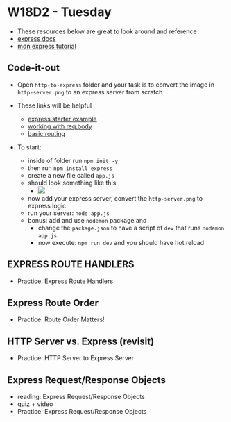# W18D2 - Tuesday
- These resources below are great to look around and reference 
- [express docs](https://expressjs.com/en/4x/api.html)
- [mdn express tutorial](https://developer.mozilla.org/en-US/docs/Learn/Server-side/Express_Nodejs)

## Code-it-out
- Open `http-to-express` folder and your task is to convert the image in `http-server.png` to an express server from scratch

- These links will be helpful
  - [express starter example](https://expressjs.com/en/starter/hello-world.html)
  - [working with req.body](https://expressjs.com/en/4x/api.html#req.body)
  - [basic routing](https://expressjs.com/en/starter/basic-routing.html)

- To start:
  - inside of folder run `npm init -y`
  - then run `npm install express`
  - create a new file called `app.js`
  - should look something like this: 
    - ![](https://i.imgur.com/7hwiMj1.png)
  - now add your express server, convert the `http-server.png` to express logic
  - run your server: `node app.js`
  - bonus: add and use `nodemon` package and 
    - change the `package.json` to have a script of `dev` that runs `nodemon app.js`.
    - now execute: `npm run dev` and you should have hot reload

## EXPRESS ROUTE HANDLERS
- Practice: Express Route Handlers

## Express Route Order
- Practice: Route Order Matters!

## HTTP Server vs. Express (revisit)
- Practice: HTTP Server to Express Server


## Express Request/Response Objects
- reading: Express Request/Response Objects 
- quiz + video
- Practice: Express Request/Response Objects